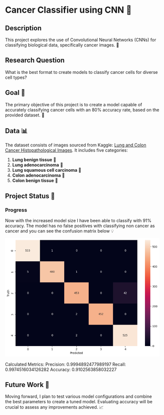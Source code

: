 # Cancer Classifier using CNN 🌟

## Description

This project explores the use of Convolutional Neural Networks (CNNs) for classifying biological data, specifically cancer images. 📸

## Research Question 
What is the best format to create models to classify cancer cells for diverse cell types? 

## Goal 🎯

The primary objective of this project is to create a model capable of accurately classifying cancer cells with an 80% accuracy rate, based on the provided dataset. 🧬

## Data 📊

The dataset consists of images sourced from Kaggle: [Lung and Colon Cancer Histopathological Images](https://www.kaggle.com/datasets/andrewmvd/lung-and-colon-cancer-histopathological-images?resource=download). It includes five categories:

1. **Lung benign tissue** 🦠
2. **Lung adenocarcinoma** 🦠
3. **Lung squamous cell carcinoma** 🦠
4. **Colon adenocarcinoma** 🦠
5. **Colon benign tissue** 🦠

## Project Status 🚀

### Progress

Now with the increased model size I have been able to classify with 91% accuracy. The model has no false positives with classifying non cancer as cancer and you can see the confusion matrix below 💡

![Confusion Matrix](./Confision%20Matrix.png)

Calculated Metrics:
Precision: 0.9994892477989197
Recall: 0.9974516034126282
Accuracy: 0.9102563858032227

## Future Work 🔮

Moving forward, I plan to test various model configurations and combine the best parameters to create a tuned model. Evaluating accuracy will be crucial to assess any improvements achieved. 📈

